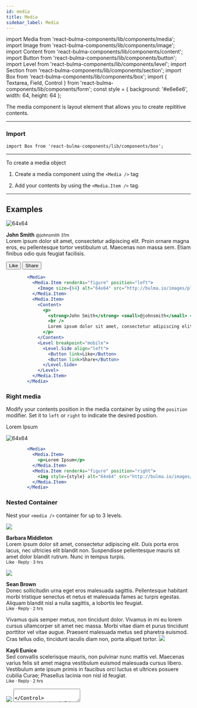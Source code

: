 ```yaml
---
id: media
title: Media
sidebar_label: Media
---
```


import Media from 'react-bulma-components/lib/components/media';
import Image from 'react-bulma-components/lib/components/image';
import Content from 'react-bulma-components/lib/components/content';
import Button from 'react-bulma-components/lib/components/button';
import Level from 'react-bulma-components/lib/components/level';
import Section from 'react-bulma-components/lib/components/section';
import Box from 'react-bulma-components/lib/components/box';
import { Textarea, Field, Control } from 'react-bulma-components/lib/components/form';
const style = { background: '#e6e6e6', width: 64, height: 64 };



The media component is layout element that allows you to create repititive contents.

---
### **Import**


```shell
import Box from 'react-bulma-components/lib/components/box';
```

---

To create a media object

1. Create a media component using the ```<Media />``` tag

2. Add your contents by using the ```<Media.Item />``` tag.

---

## **Examples**

<Section>
<Box>
        <Media>
          <Media.Item renderAs="figure" position="left">
            <Image size={64} alt="64x64" src="http://bulma.io/images/placeholders/128x128.png" />
          </Media.Item>
          <Media.Item>
            <Content>
              <p>
                <strong>John Smith</strong> <small>@johnsmith</small> <small>31m</small>
                <br />
                Lorem ipsum dolor sit amet, consectetur adipiscing elit. Proin ornare magna eros, eu pellentesque tortor vestibulum ut. Maecenas non massa sem. Etiam finibus odio quis feugiat facilisis.
              </p>
            </Content>
            <Level breakpoint="mobile">
              <Level.Side align="left">
                <Button link>Like</Button>
                <Button link>Share</Button>
              </Level.Side>
            </Level>
          </Media.Item>
        </Media>
</Box>
</Section>
 

```jsx
        <Media>
          <Media.Item renderAs="figure" position="left">
            <Image size={64} alt="64x64" src="http://bulma.io/images/placeholders/128x128.png" />
          </Media.Item>
          <Media.Item>
            <Content>
              <p>
                <strong>John Smith</strong> <small>@johnsmith</small> <small>31m</small>
                <br />
                Lorem ipsum dolor sit amet, consectetur adipiscing elit. Proin ornare magna eros, eu pellentesque tortor vestibulum ut. Maecenas non massa sem. Etiam finibus odio quis feugiat facilisis.
              </p>
            </Content>
            <Level breakpoint="mobile">
              <Level.Side align="left">
                <Button link>Like</Button>
                <Button link>Share</Button>
              </Level.Side>
            </Level>
          </Media.Item>
        </Media>
```


### **Right media**

Modify your contents position in the media container by using the `position` modifier. Set it to `left` or `right` to indicate the desired position.

<Section>
<Box>
        <Media>
          <Media.Item>
            <p>Lorem Ipsum</p>
          </Media.Item>
          <Media.Item renderAs="figure" position="right">
            <img style={style} alt="64x64" src="http://bulma.io/images/placeholders/128x128.png" />
          </Media.Item>
        </Media>
</Box>
</Section>



```jsx
        <Media>
          <Media.Item>
            <p>Lorem Ipsum</p>
          </Media.Item>
          <Media.Item renderAs="figure" position="right">
            <img style={style} alt="64x64" src="http://bulma.io/images/placeholders/128x128.png" />
          </Media.Item>
        </Media>
```



### **Nested Container**
Nest your `<media />` container for up to 3 levels.

<Section>
      <Box>
        <Media renderAs="article">
          <Media.Item position="left">
            <Image src="http://bulma.io/images/placeholders/128x128.png" size={64} />
          </Media.Item>
          <Media.Item position="center">
            <Content>
              <p>
                <strong>Barbara Middleton</strong>
                <br />
                Lorem ipsum dolor sit amet, consectetur adipiscing elit. Duis porta eros lacus, nec ultricies elit blandit non. Suspendisse pellentesque mauris sit amet dolor blandit rutrum. Nunc in tempus turpis.
                <br />
                <small><a>Like</a> · <a>Reply</a> · 3 hrs</small>
              </p>
            </Content>
            <Media>
              <Media.Item position="left">
                <Image src="http://bulma.io/images/placeholders/128x128.png" size={48} />
              </Media.Item>
              <Media.Item position="center">
                <Content>
                  <p>
                    <strong>Sean Brown</strong>
                    <br />
                    Donec sollicitudin urna eget eros malesuada sagittis. Pellentesque habitant morbi tristique senectus et netus et malesuada fames ac turpis egestas. Aliquam blandit nisl a nulla sagittis, a lobortis leo feugiat.
                    <br />
                    <small><a>Like</a> · <a>Reply</a> · 2 hrs</small>
                  </p>
                </Content>
                <Media>
                  Vivamus quis semper metus, non tincidunt dolor. Vivamus in mi eu lorem cursus ullamcorper sit amet nec massa.
                </Media>
                <Media>
                  Morbi vitae diam et purus tincidunt porttitor vel vitae augue. Praesent malesuada metus sed pharetra euismod. Cras tellus odio, tincidunt iaculis diam non, porta aliquet tortor.
                </Media>
              </Media.Item>
            </Media>
            <Media>
              <Media.Item position="left">
                <Image src="http://bulma.io/images/placeholders/96x96.png" size={48} />
              </Media.Item>
              <Media.Item position="center">
                <Content>
                  <p>
                    <strong>Kayli Eunice </strong>
                    <br />
                    Sed convallis scelerisque mauris, non pulvinar nunc mattis vel. Maecenas varius felis sit amet magna vestibulum euismod malesuada cursus libero. Vestibulum ante ipsum primis in faucibus orci luctus et ultrices posuere cubilia Curae; Phasellus lacinia non nisl id feugiat.
                    <br />
                    <small><a>Like</a> · <a>Reply</a> · 2 hrs</small>
                  </p>
                </Content>
              </Media.Item>
            </Media>
          </Media.Item>
        </Media>
        <Media renderAs="article">
          <Media.Item position="left">
            <Image src="http://bulma.io/images/placeholders/128x128.png" size={64} />
          </Media.Item>
          <Media.Item position="center">
            <Field>
              <Control renderAs="p">
                <Textarea placeholder="Add a comment..." />
              </Control>
            </Field>
            <Field>
              <Control renderAs="p">
                <Button>Post comment</Button>
              </Control>
            </Field>
          </Media.Item>
        </Media>
      </Box>
</Section>

  ```jsx
    <Section>
      <Box>
        <Media renderAs="article">
          <Media.Item position="left">
            <Image src="http://bulma.io/images/placeholders/128x128.png" size={64} />
          </Media.Item>
          <Media.Item position="center">
            <Content>
              <p>
                <strong>Barbara Middleton</strong>
                <br />
                Lorem ipsum dolor sit amet, consectetur adipiscing elit. Duis porta eros lacus, nec ultricies elit blandit non. Suspendisse pellentesque mauris sit amet dolor blandit rutrum. Nunc in tempus turpis.
                <br />
                <small><a>Like</a> · <a>Reply</a> · 3 hrs</small>
              </p>
            </Content>
            <Media>
              <Media.Item position="left">
                <Image src="http://bulma.io/images/placeholders/128x128.png" size={48} />
              </Media.Item>
              <Media.Item position="center">
                <Content>
                  <p>
                    <strong>Sean Brown</strong>
                    <br />
                    Donec sollicitudin urna eget eros malesuada sagittis. Pellentesque habitant morbi tristique senectus et netus et malesuada fames ac turpis egestas. Aliquam blandit nisl a nulla sagittis, a lobortis leo feugiat.
                    <br />
                    <small><a>Like</a> · <a>Reply</a> · 2 hrs</small>
                  </p>
                </Content>
                <Media>
                  Vivamus quis semper metus, non tincidunt dolor. Vivamus in mi eu lorem cursus ullamcorper sit amet nec massa.
                </Media>
                <Media>
                  Morbi vitae diam et purus tincidunt porttitor vel vitae augue. Praesent malesuada metus sed pharetra euismod. Cras tellus odio, tincidunt iaculis diam non, porta aliquet tortor.
                </Media>
              </Media.Item>
            </Media>
            <Media>
              <Media.Item position="left">
                <Image src="http://bulma.io/images/placeholders/96x96.png" size={48} />
              </Media.Item>
              <Media.Item position="center">
                <Content>
                  <p>
                    <strong>Kayli Eunice </strong>
                    <br />
                    Sed convallis scelerisque mauris, non pulvinar nunc mattis vel. Maecenas varius felis sit amet magna vestibulum euismod malesuada cursus libero. Vestibulum ante ipsum primis in faucibus orci luctus et ultrices posuere cubilia Curae; Phasellus lacinia non nisl id feugiat.
                    <br />
                    <small><a>Like</a> · <a>Reply</a> · 2 hrs</small>
                  </p>
                </Content>
              </Media.Item>
            </Media>
          </Media.Item>
        </Media>
        <Media renderAs="article">
          <Media.Item position="left">
            <Image src="http://bulma.io/images/placeholders/128x128.png" size={64} />
          </Media.Item>
          <Media.Item position="center">
            <Field>
              <Control renderAs="p">
                <Textarea placeholder="Add a comment..." />
              </Control>
            </Field>
            <Field>
              <Control renderAs="p">
                <Button>Post comment</Button>
              </Control>
            </Field>
          </Media.Item>
        </Media>
      </Box>
  </Section>
  ```



---

## Official documentation

https://bulma.io/documentation/layout/media-object



